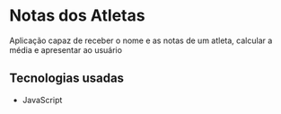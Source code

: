 # Notas dos Atletas

Aplicação capaz de receber o nome e as notas de um atleta, calcular a média e apresentar ao usuário

## Tecnologias usadas

- JavaScript
